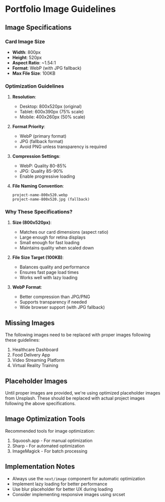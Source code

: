 # Portfolio Image Guidelines

## Image Specifications

### Card Image Size
- **Width**: 800px
- **Height**: 520px
- **Aspect Ratio**: ~1.54:1
- **Format**: WebP (with JPG fallback)
- **Max File Size**: 100KB

### Optimization Guidelines
1. **Resolution**: 
   - Desktop: 800x520px (original)
   - Tablet: 600x390px (75% scale)
   - Mobile: 400x260px (50% scale)

2. **Format Priority**:
   - WebP (primary format)
   - JPG (fallback format)
   - Avoid PNG unless transparency is required

3. **Compression Settings**:
   - WebP: Quality 80-85%
   - JPG: Quality 85-90%
   - Enable progressive loading

4. **File Naming Convention**:
   ```
   project-name-800x520.webp
   project-name-800x520.jpg (fallback)
   ```

### Why These Specifications?
1. **Size (800x520px)**:
   - Matches our card dimensions (aspect ratio)
   - Large enough for retina displays
   - Small enough for fast loading
   - Maintains quality when scaled down

2. **File Size Target (100KB)**:
   - Balances quality and performance
   - Ensures fast page load times
   - Works well with lazy loading

3. **WebP Format**:
   - Better compression than JPG/PNG
   - Supports transparency if needed
   - Wide browser support (with JPG fallback)

## Missing Images
The following images need to be replaced with proper images following these guidelines:

1. Healthcare Dashboard
2. Food Delivery App
3. Video Streaming Platform
4. Virtual Reality Training

## Placeholder Images
Until proper images are provided, we're using optimized placeholder images from Unsplash. These should be replaced with actual project images following the above specifications.

## Image Optimization Tools
Recommended tools for image optimization:
1. Squoosh.app - For manual optimization
2. Sharp - For automated optimization
3. ImageMagick - For batch processing

## Implementation Notes
- Always use the `next/image` component for automatic optimization
- Implement lazy loading for better performance
- Use blur placeholder for better UX during loading
- Consider implementing responsive images using srcset
